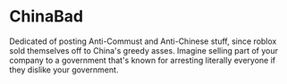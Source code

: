 # ChinaBad
Dedicated of posting Anti-Commust and Anti-Chinese stuff, since roblox sold themselves off to China's greedy asses.
Imagine selling part of your company to a government that's known for arresting literally everyone if they dislike your government.
